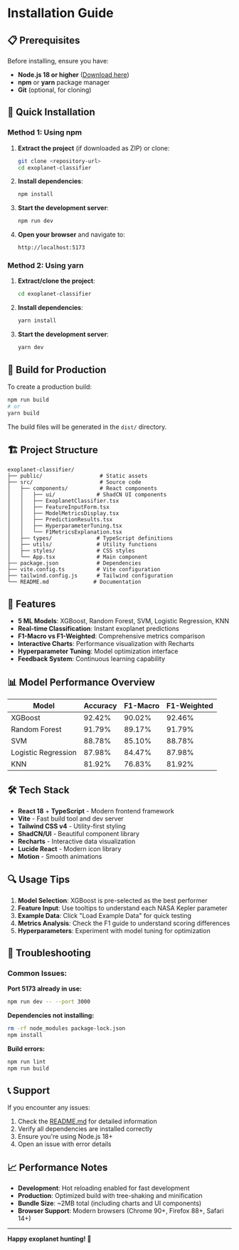 # Installation Guide

## 📋 Prerequisites

Before installing, ensure you have:

- **Node.js 18 or higher** ([Download here](https://nodejs.org/))
- **npm** or **yarn** package manager
- **Git** (optional, for cloning)

## 🚀 Quick Installation

### Method 1: Using npm

1. **Extract the project** (if downloaded as ZIP) or clone:
   ```bash
   git clone <repository-url>
   cd exoplanet-classifier
   ```

2. **Install dependencies**:
   ```bash
   npm install
   ```

3. **Start the development server**:
   ```bash
   npm run dev
   ```

4. **Open your browser** and navigate to:
   ```
   http://localhost:5173
   ```

### Method 2: Using yarn

1. **Extract/clone the project**:
   ```bash
   cd exoplanet-classifier
   ```

2. **Install dependencies**:
   ```bash
   yarn install
   ```

3. **Start the development server**:
   ```bash
   yarn dev
   ```

## 🔧 Build for Production

To create a production build:

```bash
npm run build
# or
yarn build
```

The build files will be generated in the `dist/` directory.

## 🏗️ Project Structure

```
exoplanet-classifier/
├── public/                  # Static assets
├── src/                     # Source code
│   ├── components/          # React components
│   │   ├── ui/             # ShadCN UI components
│   │   ├── ExoplanetClassifier.tsx
│   │   ├── FeatureInputForm.tsx
│   │   ├── ModelMetricsDisplay.tsx
│   │   ├── PredictionResults.tsx
│   │   ├── HyperparameterTuning.tsx
│   │   └── F1MetricsExplanation.tsx
│   ├── types/              # TypeScript definitions
│   ├── utils/              # Utility functions
│   ├── styles/             # CSS styles
│   └── App.tsx             # Main component
├── package.json            # Dependencies
├── vite.config.ts          # Vite configuration
├── tailwind.config.js      # Tailwind configuration
└── README.md              # Documentation
```

## 🎯 Features

- **5 ML Models**: XGBoost, Random Forest, SVM, Logistic Regression, KNN
- **Real-time Classification**: Instant exoplanet predictions
- **F1-Macro vs F1-Weighted**: Comprehensive metrics comparison
- **Interactive Charts**: Performance visualization with Recharts
- **Hyperparameter Tuning**: Model optimization interface
- **Feedback System**: Continuous learning capability

## 📊 Model Performance Overview

| Model | Accuracy | F1-Macro | F1-Weighted |
|-------|----------|----------|-------------|
| XGBoost | 92.42% | 90.02% | 92.46% |
| Random Forest | 91.79% | 89.17% | 91.79% |
| SVM | 88.78% | 85.10% | 88.78% |
| Logistic Regression | 87.98% | 84.47% | 87.98% |
| KNN | 81.92% | 76.83% | 81.92% |

## 🛠️ Tech Stack

- **React 18** + **TypeScript** - Modern frontend framework
- **Vite** - Fast build tool and dev server
- **Tailwind CSS v4** - Utility-first styling
- **ShadCN/UI** - Beautiful component library
- **Recharts** - Interactive data visualization
- **Lucide React** - Modern icon library
- **Motion** - Smooth animations

## 🔍 Usage Tips

1. **Model Selection**: XGBoost is pre-selected as the best performer
2. **Feature Input**: Use tooltips to understand each NASA Kepler parameter
3. **Example Data**: Click "Load Example Data" for quick testing
4. **Metrics Analysis**: Check the F1 guide to understand scoring differences
5. **Hyperparameters**: Experiment with model tuning for optimization

## 🐛 Troubleshooting

### Common Issues:

**Port 5173 already in use:**
```bash
npm run dev -- --port 3000
```

**Dependencies not installing:**
```bash
rm -rf node_modules package-lock.json
npm install
```

**Build errors:**
```bash
npm run lint
npm run build
```

## 📞 Support

If you encounter any issues:

1. Check the [README.md](README.md) for detailed information
2. Verify all dependencies are installed correctly
3. Ensure you're using Node.js 18+
4. Open an issue with error details

## 📈 Performance Notes

- **Development**: Hot reloading enabled for fast development
- **Production**: Optimized build with tree-shaking and minification
- **Bundle Size**: ~2MB total (including charts and UI components)
- **Browser Support**: Modern browsers (Chrome 90+, Firefox 88+, Safari 14+)

---

**Happy exoplanet hunting! 🚀**